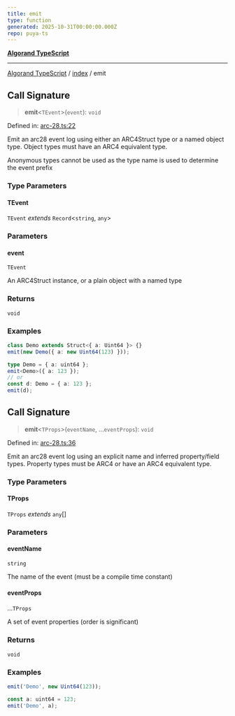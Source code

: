 ```yaml
---
title: emit
type: function
generated: 2025-10-31T00:00:00.000Z
repo: puya-ts
---
```


[**Algorand TypeScript**](docs/_md/README)

---

[Algorand TypeScript](docs/_md/modules) / [index](/reference/algorand-typescript/api/index/readme/) / emit

## Call Signature

> **emit**\<`TEvent`\>(`event`): `void`

Defined in: [arc-28.ts:22](https://github.com/algorandfoundation/puya-ts/blob/main/packages/algo-ts/src/arc-28.ts#L22)

Emit an arc28 event log using either an ARC4Struct type or a named object type.
Object types must have an ARC4 equivalent type.

Anonymous types cannot be used as the type name is used to determine the event prefix

### Type Parameters

#### TEvent

`TEvent` _extends_ `Record`\<`string`, `any`\>

### Parameters

#### event

`TEvent`

An ARC4Struct instance, or a plain object with a named type

### Returns

`void`

### Examples

```ts
class Demo extends Struct<{ a: Uint64 }> {}
emit(new Demo({ a: new Uint64(123) }));
```

```ts
type Demo = { a: uint64 };
emit<Demo>({ a: 123 });
// or
const d: Demo = { a: 123 };
emit(d);
```

## Call Signature

> **emit**\<`TProps`\>(`eventName`, ...`eventProps`): `void`

Defined in: [arc-28.ts:36](https://github.com/algorandfoundation/puya-ts/blob/main/packages/algo-ts/src/arc-28.ts#L36)

Emit an arc28 event log using an explicit name and inferred property/field types.
Property types must be ARC4 or have an ARC4 equivalent type.

### Type Parameters

#### TProps

`TProps` _extends_ `any`[]

### Parameters

#### eventName

`string`

The name of the event (must be a compile time constant)

#### eventProps

...`TProps`

A set of event properties (order is significant)

### Returns

`void`

### Examples

```ts
emit('Demo', new Uint64(123));
```

```ts
const a: uint64 = 123;
emit('Demo', a);
```
